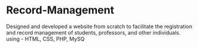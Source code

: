 # Record-Management

Designed and developed a website from scratch to facilitate the registration and record management of students, professors, and other individuals. using - HTML, CSS, PHP, MySQ
